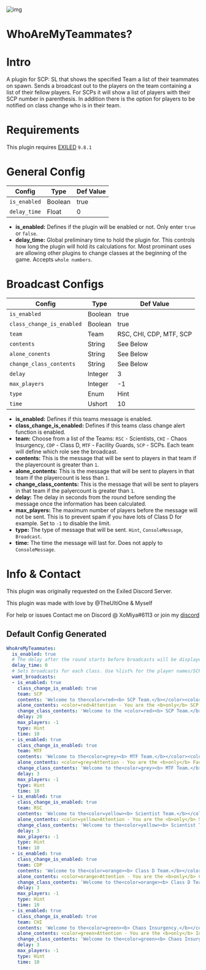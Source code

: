 ![img](https://img.shields.io/github/downloads/Saskyc/WhoAreMyTeammates/total?style=for-the-badge)
# WhoAreMyTeammates?

<h1>Intro</h1>
A plugin for SCP: SL that shows the specified Team a list of their teammates on spawn.
Sends a broadcast out to the players on the team containing a list of their fellow players. For SCPs it will show a list of players with their SCP number in parenthesis. In addition there is the option for players to be notified on class change who is in their team.

<h1>Requirements</h1>

This plugin requires [EXILED]([https://github.com/Exiled-Team/EXILED/releases](https://github.com/ExMod-Team/EXILED/releases) "Exiled Releases") `9.8.1`
<h1>General Config</h1>

| Config  | Type | Def Value |
| ------------- | ------------- | ------------- |
| `is_enabled`  | Boolean  | true  |
| `delay_time`  | Float  | 0  |

* **is_enabled:** Defines if the plugin will be enabled or not. Only enter `true` or `false`.
* **delay_time:** Global preliminary time to hold the plugin for. This controls how long the plugin will hold its calculations for. Most prominant uses are allowing other plugins to change classes at the beginning of the game. Accepts `whole numbers`.

<h1>Broadcast Configs</h1>

| Config  | Type | Def Value |
| ------------- | ------------- | ------------- |
| `is_enabled`  | Boolean  | true  |
| `class_change_is_enabled`  | Boolean  | true  |
| `team` | Team | RSC, CHI, CDP, MTF, SCP |
| `contents`  | String  | See Below  |
| `alone_conents`  | String  | See Below  |
| `change_class_contents`  | String  | See Below  |
| `delay`  | Integer  | 3  |
| `max_players`  | Integer  | -1  |
| `type`  | Enum  | Hint  |
| `time`  | Ushort  | 10  |

* **is_enabled:** Defines if this teams message is enabled.
* **class_change_is_enabled:** Defines if this teams class change alert function is enabled.
* **team:** Choose from a list of the Teams: `RSC` - Scientists, `CHI` - Chaos Insurgency, `CDP` - Class D, `MTF` - Facility Guards, `SCP` - SCPs. Each team will define which role see the broadcast.
* **contents:** This is the message that will be sent to players in that team if the playercount is greater than `1`.
* **alone_contents:** This is the message that will be sent to players in that team if the playercount is less than `1`.
* **change_class_contents:** This is the message that will be sent to players in that team if the palyercount is greater than `1`.
* **delay:** The delay in seconds from the round before sending the message once the information has been calculated. 
* **max_players:** The maximum number of players before the message will not be sent. This is to prevent spam if you have lots of Class D for example. Set to `-1` to disable the limit.
* **type:** The type of message that will be sent. `Hint`, `ConsoleMessage`, `Broadcast`.
* **time:** The time the message will last for. Does not apply to `ConsoleMessage`.


<h1>Info & Contact</h1>
This plugin was originally requested on the Exiled Discord Server.

This plugin was made with love by @TheUltiOne & Myself

For help or issues Contact me on Discord @ XoMiya#6113 or join my [discord](https://discord.gg/js4W9M5Csq "Miya's Kitchen")


<h2>Default Config Generated</h2>

```yaml
WhoAreMyTeammates:
  is_enabled: true
  # The delay after the round starts before broadcasts will be displayed.
  delay_time: 0
  # Sets broadcasts for each class. Use %list% for the player names/SCP names and %count% for number of teammates
  wamt_broadcasts:
  - is_enabled: true
    class_change_is_enabled: true
    team: SCP
    contents: 'Welcome to the<color=red><b> SCP Team.</b></color><color=aqua> The following SCPs are on this team: </color><color=red>%list%</color>'
    alone_contents: <color=red>Attention - You are the <b>only</b> SCP This game. Good Luck.</color>
    change_class_contents: 'Welcome to the <color=red><b> SCP Team.</b></color><color=aqua> The following SCPs are on this team: </color><color=red>%list%</color>'
    delay: 20
    max_players: -1
    type: Hint
    time: 10
  - is_enabled: true
    class_change_is_enabled: true
    team: MTF
    contents: 'Welcome to the<color=grey><b> MTF Team.</b></color><color=aqua> The following Guards are on this team: </color><color=grey>%list%</color>'
    alone_contents: <color=grey>Attention - You are the <b>only</b> Facility Guard this game. Good Luck.</color>
    change_class_contents: 'Welcome to the<color=grey><b> MTF Team.</b></color><color=aqua> The following Guards are on this team: </color><color=grey>%list%</color>'
    delay: 3
    max_players: -1
    type: Hint
    time: 10
  - is_enabled: true
    class_change_is_enabled: true
    team: RSC
    contents: 'Welcome to the<color=yellow><b> Scientist Team.</b></color><color=aqua> These are your partners in science: </color><color=yellow>%list%</color>'
    alone_contents: <color=yellow>Attention - You are the <b>only</b> Scientist this game. Good Luck.</color>
    change_class_contents: 'Welcome to the<color=yellow><b> Scientist Team.</b></color><color=aqua> These are your partners in science: </color><color=yellow>%list%</color>'
    delay: 3
    max_players: -1
    type: Hint
    time: 10
  - is_enabled: true
    class_change_is_enabled: true
    team: CDP
    contents: 'Welcome to the<color=orange><b> Class D Team.</b></color> The following class Ds are on this team: <color=orange>%list%</color>'
    alone_contents: <color=orange>Attention - You are the <b>only</b> Class D Personnel this game. Good Luck.</color>
    change_class_contents: 'Welcome to the<color=orange><b> Class D Team.</b></color> The following class Ds are on this team: <color=orange>%list%</color>'
    delay: 3
    max_players: -1
    type: Hint
    time: 10
  - is_enabled: true
    class_change_is_enabled: true
    team: CHI
    contents: 'Welcome to the<color=green><b> Chaos Insurgency.</b></color> The following players are your comrades: <color=green>%list%</color>'
    alone_contents: <color=green>Attention - You are the <b>only</b> Insurgent this game. Good Luck.</color>
    change_class_contents: 'Welcome to the<color=green><b> Chaos Insurgency.</b></color> The following players are your comrades: <color=green>%list%</color>'
    delay: 3
    max_players: -1
    type: Hint
    time: 10
```

